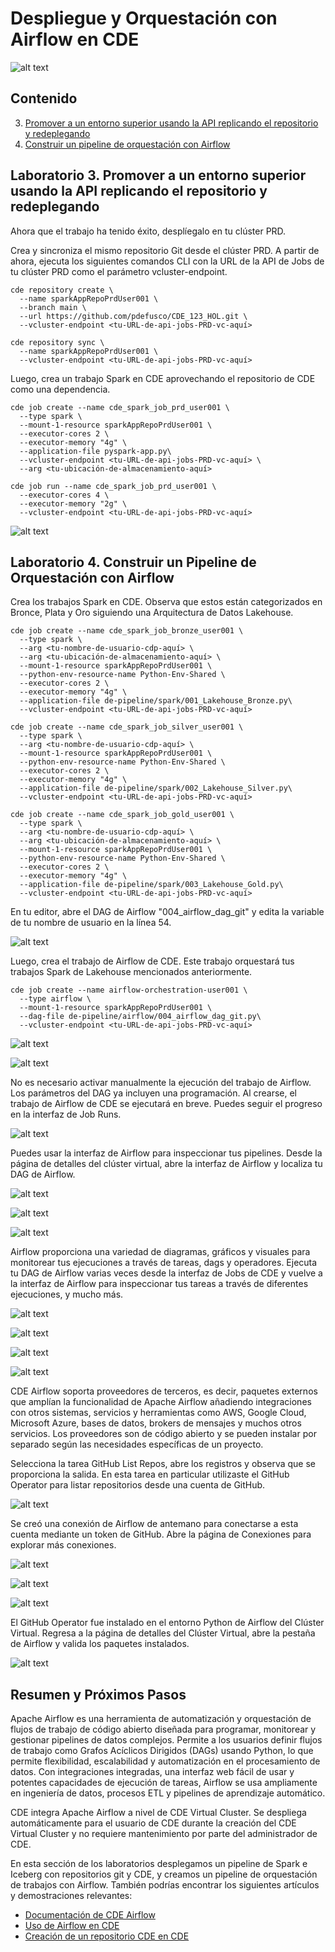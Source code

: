 # Despliegue y Orquestación con Airflow en CDE

![alt text](../../img/cicd-deployment.png)

## Contenido

3. [Promover a un entorno superior usando la API replicando el repositorio y redeplegando](https://github.com/pdefusco/CDE_123_HOL/blob/main/step_by_step_guides/english/03-deployment.md#lab-3-promote-to-higher-env-using-api-by-replicating-repo-and-redeploy)
4. [Construir un pipeline de orquestación con Airflow](https://github.com/pdefusco/CDE_123_HOL/blob/main/step_by_step_guides/english/03-deployment.md#lab-4-build-orchestration-pipeline-with-airflow)

## Laboratorio 3. Promover a un entorno superior usando la API replicando el repositorio y redeplegando

Ahora que el trabajo ha tenido éxito, desplíegalo en tu clúster PRD.

Crea y sincroniza el mismo repositorio Git desde el clúster PRD. A partir de ahora, ejecuta los siguientes comandos CLI con la URL de la API de Jobs de tu clúster PRD como el parámetro vcluster-endpoint.

```
cde repository create \
  --name sparkAppRepoPrdUser001 \
  --branch main \
  --url https://github.com/pdefusco/CDE_123_HOL.git \
  --vcluster-endpoint <tu-URL-de-api-jobs-PRD-vc-aquí>
```

```
cde repository sync \
  --name sparkAppRepoPrdUser001 \
  --vcluster-endpoint <tu-URL-de-api-jobs-PRD-vc-aquí>
```

Luego, crea un trabajo Spark en CDE aprovechando el repositorio de CDE como una dependencia.

```
cde job create --name cde_spark_job_prd_user001 \
  --type spark \
  --mount-1-resource sparkAppRepoPrdUser001 \
  --executor-cores 2 \
  --executor-memory "4g" \
  --application-file pyspark-app.py\
  --vcluster-endpoint <tu-URL-de-api-jobs-PRD-vc-aquí> \
  --arg <tu-ubicación-de-almacenamiento-aquí>
```

```
cde job run --name cde_spark_job_prd_user001 \
  --executor-cores 4 \
  --executor-memory "2g" \
  --vcluster-endpoint <tu-URL-de-api-jobs-PRD-vc-aquí>
```

![alt text](../../img/move-job.png)

## Laboratorio 4. Construir un Pipeline de Orquestación con Airflow

Crea los trabajos Spark en CDE. Observa que estos están categorizados en Bronce, Plata y Oro siguiendo una Arquitectura de Datos Lakehouse.

```
cde job create --name cde_spark_job_bronze_user001 \
  --type spark \
  --arg <tu-nombre-de-usuario-cdp-aquí> \
  --arg <tu-ubicación-de-almacenamiento-aquí> \
  --mount-1-resource sparkAppRepoPrdUser001 \
  --python-env-resource-name Python-Env-Shared \
  --executor-cores 2 \
  --executor-memory "4g" \
  --application-file de-pipeline/spark/001_Lakehouse_Bronze.py\
  --vcluster-endpoint <tu-URL-de-api-jobs-PRD-vc-aquí>
```

```
cde job create --name cde_spark_job_silver_user001 \
  --type spark \
  --arg <tu-nombre-de-usuario-cdp-aquí> \
  --mount-1-resource sparkAppRepoPrdUser001 \
  --python-env-resource-name Python-Env-Shared \
  --executor-cores 2 \
  --executor-memory "4g" \
  --application-file de-pipeline/spark/002_Lakehouse_Silver.py\
  --vcluster-endpoint <tu-URL-de-api-jobs-PRD-vc-aquí>
```

```
cde job create --name cde_spark_job_gold_user001 \
  --type spark \
  --arg <tu-nombre-de-usuario-cdp-aquí> \
  --arg <tu-ubicación-de-almacenamiento-aquí> \
  --mount-1-resource sparkAppRepoPrdUser001 \
  --python-env-resource-name Python-Env-Shared \
  --executor-cores 2 \
  --executor-memory "4g" \
  --application-file de-pipeline/spark/003_Lakehouse_Gold.py\
  --vcluster-endpoint <tu-URL-de-api-jobs-PRD-vc-aquí>
```

En tu editor, abre el DAG de Airflow "004_airflow_dag_git" y edita la variable de tu nombre de usuario en la línea 54.

![alt text](../../img/username-dag.png)

Luego, crea el trabajo de Airflow de CDE. Este trabajo orquestará tus trabajos Spark de Lakehouse mencionados anteriormente.

```
cde job create --name airflow-orchestration-user001 \
  --type airflow \
  --mount-1-resource sparkAppRepoPrdUser001 \
  --dag-file de-pipeline/airflow/004_airflow_dag_git.py\
  --vcluster-endpoint <tu-URL-de-api-jobs-PRD-vc-aquí>
```

![alt text](../../img/jobs-cde.png)

![alt text](../../img/jobs-in-ui.png)

No es necesario activar manualmente la ejecución del trabajo de Airflow. Los parámetros del DAG ya incluyen una programación. Al crearse, el trabajo de Airflow de CDE se ejecutará en breve. Puedes seguir el progreso en la interfaz de Job Runs.

![alt text](../../img/jobs-completed.png)

Puedes usar la interfaz de Airflow para inspeccionar tus pipelines. Desde la página de detalles del clúster virtual, abre la interfaz de Airflow y localiza tu DAG de Airflow.

![alt text](../../img/vcdetails.png)

![alt text](../../img/open-your-dag.png)

![alt text](../../img/dag-runs-page.png)

Airflow proporciona una variedad de diagramas, gráficos y visuales para monitorear tus ejecuciones a través de tareas, dags y operadores. Ejecuta tu DAG de Airflow varias veces desde la interfaz de Jobs de CDE y vuelve a la interfaz de Airflow para inspeccionar tus tareas a través de diferentes ejecuciones, y mucho más.

![alt text](../../img/trigger-dag.png)

![alt text](../../img/airflow-details.png)

![alt text](../../img/airflow-graphs.png)

![alt text](../../img/airflow-task-compare.png)

CDE Airflow soporta proveedores de terceros, es decir, paquetes externos que amplían la funcionalidad de Apache Airflow añadiendo integraciones con otros sistemas, servicios y herramientas como AWS, Google Cloud, Microsoft Azure, bases de datos, brokers de mensajes y muchos otros servicios. Los proveedores son de código abierto y se pueden instalar por separado según las necesidades específicas de un proyecto.

Selecciona la tarea GitHub List Repos, abre los registros y observa que se proporciona la salida. En esta tarea en particular utilizaste el GitHub Operator para listar repositorios desde una cuenta de GitHub.

![alt text](../../img/airflow-github-list-repos.png)

Se creó una conexión de Airflow de antemano para conectarse a esta cuenta mediante un token de GitHub. Abre la página de Conexiones para explorar más conexiones.

![alt text](../../img/airflow-connections.png)

![alt text](../../img/airflow-connections-2.png)

![alt text](../../img/airflow-connections-3.png)

El GitHub Operator fue instalado en el entorno Python de Airflow del Clúster Virtual. Regresa a la página de detalles del Clúster Virtual, abre la pestaña de Airflow y valida los paquetes instalados.

![alt text](../../img/airflow-installed-packages.png)

## Resumen y Próximos Pasos

Apache Airflow es una herramienta de automatización y orquestación de flujos de trabajo de código abierto diseñada para programar, monitorear y gestionar pipelines de datos complejos. Permite a los usuarios definir flujos de trabajo como Grafos Acíclicos Dirigidos (DAGs) usando Python, lo que permite flexibilidad, escalabilidad y automatización en el procesamiento de datos. Con integraciones integradas, una interfaz web fácil de usar y potentes capacidades de ejecución de tareas, Airflow se usa ampliamente en ingeniería de datos, procesos ETL y pipelines de aprendizaje automático.

CDE integra Apache Airflow a nivel de CDE Virtual Cluster. Se despliega automáticamente para el usuario de CDE durante la creación del CDE Virtual Cluster y no requiere mantenimiento por parte del administrador de CDE.

En esta sección de los laboratorios desplegamos un pipeline de Spark e Iceberg con repositorios git y CDE, y creamos un pipeline de orquestación de trabajos con Airflow. También podrías encontrar los siguientes artículos y demostraciones relevantes:

* [Documentación de CDE Airflow](https://docs.cloudera.com/cdp-private-cloud-upgrade/latest/cdppvc-data-migration-spark/topics/cdp-migration-spark-cde-airflow-overview.html)
* [Uso de Airflow en CDE](https://docs.cloudera.com/cdp-private-cloud-upgrade/latest/cdppvc-data-migration-spark/topics/cdp-migration-spark-cde-using-airflow.html)
* [Creación de un repositorio CDE en CDE](https://docs.cloudera.com/data-engineering/1.5.4/manage-jobs/topics/cde-git-repo.html)

